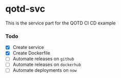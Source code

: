 # qotd-svc

This is the service part for the QOTD CI CD example

### Todo

- [x] Create service
- [x] Create Dockerfile
- [ ] Automate releases on `github`
- [ ] Automate releases on `dockerhub`
- [ ] Automate deployments on `now`
